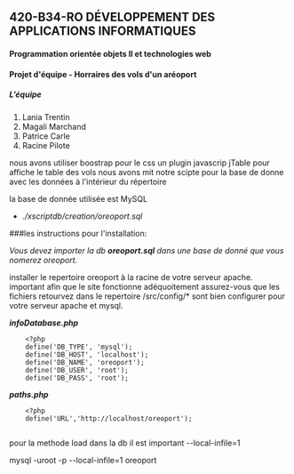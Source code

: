 ## 420-B34-RO DÉVELOPPEMENT DES APPLICATIONS INFORMATIQUES 

#### Programmation orientée objets II et technologies web

#### Projet d'équipe - Horraires des vols d'un aréoport 

##### L'équipe 
1. Lania Trentin
2. Magali Marchand
3. Patrice Carle 
4. Racine Pilote


nous avons utiliser boostrap pour le css un plugin javascrip jTable pour affiche le table des vols
nous avons mit notre scipte pour la base de donne avec les données à l'intérieur du répertoire

la base de donnée utilisée est MySQL

* _./xscriptdb/creation/oreoport.sql_

###les instructions pour l'installation:

_Vous devez importer la db ***oreoport.sql*** dans une 
base de donné que vous nomerez oreoport._

installer le repertoire oreoport à la racine de votre serveur apache.
important afin que le site fonctionne adéquoitement assurez-vous que les fichiers
retourvez dans le repertoire /src/config/* sont bien configurer pour votre serveur 
apache et mysql.

***infoDatabase.php***
```
    <?php
    define('DB_TYPE', 'mysql');
    define('DB_HOST', 'localhost');
    define('DB_NAME', 'oreoport');
    define('DB_USER', 'root');
    define('DB_PASS', 'root');
```
***paths.php***
```
    <?php
    define('URL','http://localhost/oreoport');
    
```

pour la methode load dans la db 
il est important --local-infile=1

mysql -uroot -p --local-infile=1 oreoport

